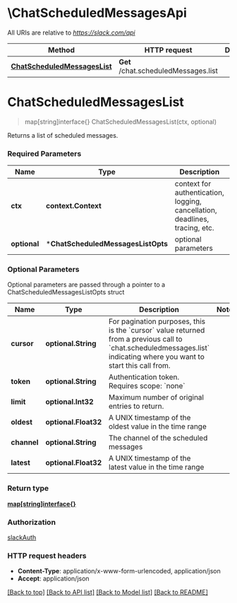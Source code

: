 # \ChatScheduledMessagesApi

All URIs are relative to *https://slack.com/api*

Method | HTTP request | Description
------------- | ------------- | -------------
[**ChatScheduledMessagesList**](ChatScheduledMessagesApi.md#ChatScheduledMessagesList) | **Get** /chat.scheduledMessages.list | 


# **ChatScheduledMessagesList**
> map[string]interface{} ChatScheduledMessagesList(ctx, optional)


Returns a list of scheduled messages.

### Required Parameters

Name | Type | Description  | Notes
------------- | ------------- | ------------- | -------------
 **ctx** | **context.Context** | context for authentication, logging, cancellation, deadlines, tracing, etc.
 **optional** | ***ChatScheduledMessagesListOpts** | optional parameters | nil if no parameters

### Optional Parameters
Optional parameters are passed through a pointer to a ChatScheduledMessagesListOpts struct

Name | Type | Description  | Notes
------------- | ------------- | ------------- | -------------
 **cursor** | **optional.String**| For pagination purposes, this is the &#x60;cursor&#x60; value returned from a previous call to &#x60;chat.scheduledmessages.list&#x60; indicating where you want to start this call from. | 
 **token** | **optional.String**| Authentication token. Requires scope: &#x60;none&#x60; | 
 **limit** | **optional.Int32**| Maximum number of original entries to return. | 
 **oldest** | **optional.Float32**| A UNIX timestamp of the oldest value in the time range | 
 **channel** | **optional.String**| The channel of the scheduled messages | 
 **latest** | **optional.Float32**| A UNIX timestamp of the latest value in the time range | 

### Return type

[**map[string]interface{}**](interface{}.md)

### Authorization

[slackAuth](../README.md#slackAuth)

### HTTP request headers

 - **Content-Type**: application/x-www-form-urlencoded, application/json
 - **Accept**: application/json

[[Back to top]](#) [[Back to API list]](../README.md#documentation-for-api-endpoints) [[Back to Model list]](../README.md#documentation-for-models) [[Back to README]](../README.md)

